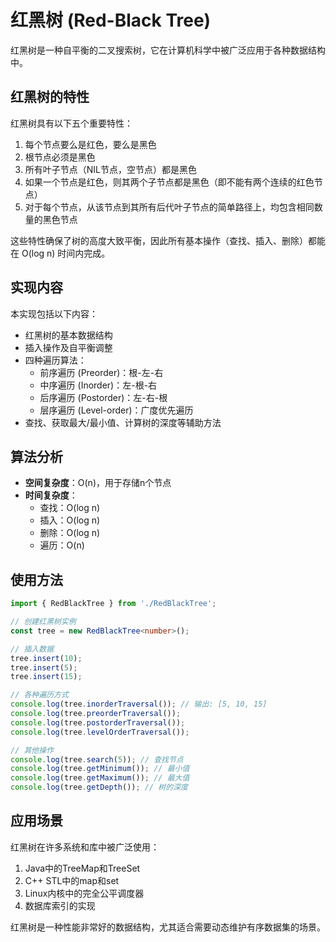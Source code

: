 # 红黑树 (Red-Black Tree)

红黑树是一种自平衡的二叉搜索树，它在计算机科学中被广泛应用于各种数据结构中。

## 红黑树的特性

红黑树具有以下五个重要特性：

1. 每个节点要么是红色，要么是黑色
2. 根节点必须是黑色
3. 所有叶子节点（NIL节点，空节点）都是黑色
4. 如果一个节点是红色，则其两个子节点都是黑色（即不能有两个连续的红色节点）
5. 对于每个节点，从该节点到其所有后代叶子节点的简单路径上，均包含相同数量的黑色节点

这些特性确保了树的高度大致平衡，因此所有基本操作（查找、插入、删除）都能在 O(log n) 时间内完成。

## 实现内容

本实现包括以下内容：

- 红黑树的基本数据结构
- 插入操作及自平衡调整
- 四种遍历算法：
  - 前序遍历 (Preorder)：根-左-右
  - 中序遍历 (Inorder)：左-根-右
  - 后序遍历 (Postorder)：左-右-根
  - 层序遍历 (Level-order)：广度优先遍历
- 查找、获取最大/最小值、计算树的深度等辅助方法

## 算法分析

- **空间复杂度**：O(n)，用于存储n个节点
- **时间复杂度**：
  - 查找：O(log n)
  - 插入：O(log n)
  - 删除：O(log n)
  - 遍历：O(n)

## 使用方法

```typescript
import { RedBlackTree } from './RedBlackTree';

// 创建红黑树实例
const tree = new RedBlackTree<number>();

// 插入数据
tree.insert(10);
tree.insert(5);
tree.insert(15);

// 各种遍历方式
console.log(tree.inorderTraversal()); // 输出: [5, 10, 15]
console.log(tree.preorderTraversal());
console.log(tree.postorderTraversal());
console.log(tree.levelOrderTraversal());

// 其他操作
console.log(tree.search(5)); // 查找节点
console.log(tree.getMinimum()); // 最小值
console.log(tree.getMaximum()); // 最大值
console.log(tree.getDepth()); // 树的深度
```

## 应用场景

红黑树在许多系统和库中被广泛使用：

1. Java中的TreeMap和TreeSet
2. C++ STL中的map和set
3. Linux内核中的完全公平调度器
4. 数据库索引的实现

红黑树是一种性能非常好的数据结构，尤其适合需要动态维护有序数据集的场景。